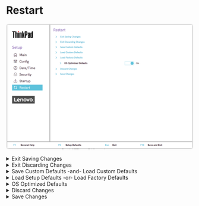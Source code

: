 # Restart

![](./img/tp_restart.png)

<details><summary>Exit Saving Changes</summary>

Exit Setup and save your changes.

?> The option requires additional confirmation.

</details>

<details><summary>Exit Discarding Changes</summary>

Exit Setup without saving changes.

!> The following changes WILL NOT be discarded and must be reset within ThinkPad Setup: <br> - Date & Time <br>- Supervisor Password <br>- Power-on password <br>- Hard disk password <br>

?> The option requires additional confirmation.

</details>
<details><summary>Save Custom Defaults -and- Load Custom Defaults</summary>

This feature was introduced in 2023 products and allows you to create a custom set of default settings that differ from the factory defaults. These custom default settings can be applied to the system again using the Load Custom Defaults option in the UI or by pressing F9. When custom default settings have been saved and F9 is pressed, a dialog will appear with the option to select Factory Defaults or Custom Defaults.

It is important to note that Security, Date & Time, and Boot Order settings are excluded from the custom defaults.

!> If a user performs the Reset System to Factory Defaults function under the Security menu, the custom defaults will be cleared and the system will revert back to the factory default settings.

The following WMI methods are available to exercise this feature and are subject to Supervisor Password or Certificate-based authentication:

- Lenovo_SaveCustomDefaultSettings
- Lenovo_SaveCustomDefaultSettingsEx
- Lenovo_LoadCustomDefaultSettings
- Lenovo_LoadCustomDefaultSettingsEx
- Lenovo_LoadFactoryDefaultSettings

</details>

<details><summary>Load Setup Defaults -or- Load Factory Defaults</summary>

Load default values for all Setup items. The name shown in BIOS Setup for this feature changed to Load Factory Defaults in 2023 products.

!> The following changes WILL NOT be discarded and must be reset within ThinkPad Setup: <br> - Security <br>- Date & Time <br>

</details>

<details><summary>OS Optimized Defaults</summary>

Whether to enable OS Optimized Defaults for the following:

- Secure Boot
- Secure RollBack Prevention
- Virtualization features

?> Select ‘On’ to meet Microsoft (R) Windows 10 (R) Certification Requirement.

?> When switching from ‘Enabled’ state the option will require additional confirmation.

Possible options:

1.	**Off** - Default.
2.	On



</details>

<details><summary>Discard Changes</summary>

Load previous values for most Setup items.

!> The following changes WILL NOT be discarded and must be reset within ThinkPad Setup: <br> - Date & Time <br> - Supervisor password <br> - Power-on password <br> - Hard disk password <br> 

?> The option requires additional confirmation.


</details>

<details><summary>Save Changes</summary>

Save Setup data.


</details>
